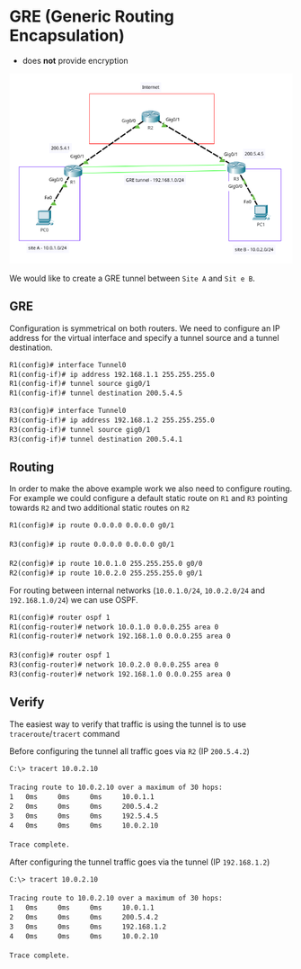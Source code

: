 # GRE (Generic Routing Encapsulation)

- does **not** provide encryption

![](img/GRE.png)

We would like to create a GRE tunnel between `Site A` and `Sit e B`.

## GRE

Configuration is symmetrical on both routers.
We need to configure an IP address for the virtual interface and specify a tunnel source and a tunnel destination.

```txt
R1(config)# interface Tunnel0
R1(config-if)# ip address 192.168.1.1 255.255.255.0
R1(config-if)# tunnel source gig0/1
R1(config-if)# tunnel destination 200.5.4.5
```

```txt
R3(config)# interface Tunnel0
R3(config-if)# ip address 192.168.1.2 255.255.255.0
R3(config-if)# tunnel source gig0/1
R3(config-if)# tunnel destination 200.5.4.1
```

## Routing

In order to make the above example work we also need to configure routing.
For example we could configure a default static route on `R1` and `R3` pointing towards `R2` and two additional static routes on `R2`

```txt
R1(config)# ip route 0.0.0.0 0.0.0.0 g0/1

R3(config)# ip route 0.0.0.0 0.0.0.0 g0/1

R2(config)# ip route 10.0.1.0 255.255.255.0 g0/0
R2(config)# ip route 10.0.2.0 255.255.255.0 g0/1
```

For routing between internal networks (`10.0.1.0/24`, `10.0.2.0/24` and `192.168.1.0/24`) we can use OSPF.

```txt
R1(config)# router ospf 1
R1(config-router)# network 10.0.1.0 0.0.0.255 area 0
R1(config-router)# network 192.168.1.0 0.0.0.255 area 0

R3(config)# router ospf 1
R3(config-router)# network 10.0.2.0 0.0.0.255 area 0
R3(config-router)# network 192.168.1.0 0.0.0.255 area 0
```

## Verify

The easiest way to verify that traffic is using the tunnel is to use `traceroute`/`tracert` command

Before configuring the tunnel all traffic goes via `R2` (IP `200.5.4.2`)

```txt
C:\> tracert 10.0.2.10

Tracing route to 10.0.2.10 over a maximum of 30 hops:
1   0ms     0ms     0ms     10.0.1.1
2   0ms     0ms     0ms     200.5.4.2
3   0ms     0ms     0ms     192.5.4.5
4   0ms     0ms     0ms     10.0.2.10

Trace complete.
```

After configuring the tunnel traffic goes via the tunnel (IP `192.168.1.2`)

```txt
C:\> tracert 10.0.2.10

Tracing route to 10.0.2.10 over a maximum of 30 hops:
1   0ms     0ms     0ms     10.0.1.1
2   0ms     0ms     0ms     200.5.4.2
3   0ms     0ms     0ms     192.168.1.2
4   0ms     0ms     0ms     10.0.2.10

Trace complete.
```
